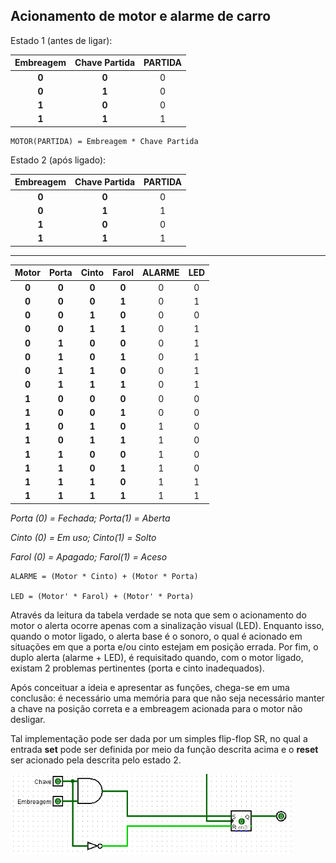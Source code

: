 ## **Acionamento de motor e alarme de carro**

Estado 1 (antes de ligar):

|Embreagem|Chave Partida|PARTIDA|
|:---:|:---:|:---:|
|**0**|**0**|0|
|**0**|**1**|0|
|**1**|**0**|0|
|**1**|**1**|1|

```
MOTOR(PARTIDA) = Embreagem * Chave Partida
```

Estado 2 (após ligado):

|Embreagem|Chave Partida|PARTIDA|
|:---:|:---:|:---:|
|**0**|**0**|0|
|**0**|**1**|1|
|**1**|**0**|0|
|**1**|**1**|1|

---

|Motor|Porta|Cinto|Farol|ALARME|LED|
|:---:|:---:|:---:|:---:|:---:|:---:|
|**0**|**0**|**0**|**0**|0|0|
|**0**|**0**|**0**|**1**|0|1|
|**0**|**0**|**1**|**0**|0|0|
|**0**|**0**|**1**|**1**|0|1|
|**0**|**1**|**0**|**0**|0|1|
|**0**|**1**|**0**|**1**|0|1|
|**0**|**1**|**1**|**0**|0|1|
|**0**|**1**|**1**|**1**|0|1|
|**1**|**0**|**0**|**0**|0|0|
|**1**|**0**|**0**|**1**|0|0|
|**1**|**0**|**1**|**0**|1|0|
|**1**|**0**|**1**|**1**|1|0|
|**1**|**1**|**0**|**0**|1|0|
|**1**|**1**|**0**|**1**|1|0|
|**1**|**1**|**1**|**0**|1|1|
|**1**|**1**|**1**|**1**|1|1|

*Porta (0) = Fechada; Porta(1) = Aberta*

*Cinto (0) = Em uso; Cinto(1) = Solto*

*Farol (0) = Apagado; Farol(1) = Aceso*

```
ALARME = (Motor * Cinto) + (Motor * Porta)

LED = (Motor' * Farol) + (Motor' * Porta)
```

Através da leitura da tabela verdade se nota que sem o acionamento do motor o alerta ocorre apenas com a sinalização visual (LED). Enquanto isso, quando o motor ligado, o alerta base é o sonoro, o qual é acionado em situações em que a porta e/ou cinto estejam em posição errada. Por fim, o duplo alerta (alarme + LED), é requisitado quando, com o motor ligado, existam 2 problemas pertinentes (porta e cinto inadequados).

Após conceituar a ideia e apresentar as funções, chega-se em uma conclusão: é necessário uma memória para que não seja necessário manter a chave na posição correta e a embreagem acionada para o motor não desligar.

Tal implementação pode ser dada por um simples flip-flop SR, no qual a entrada **set** pode ser definida por meio da função descrita acima e o **reset** ser acionado pela descrita pelo estado 2.

<img src="../img/ChaveEmbreagem.png" alt="Flip-flop SR para exemplo" width="450" height="130">